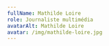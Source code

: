 ```yaml
---
fullName: Mathilde Loire
role: Journaliste multimédia
avatarAlt: Mathilde Loire
avatar: /img/mathilde-loire.jpg
---
```

